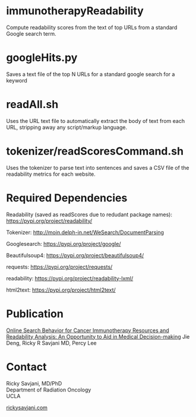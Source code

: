 # immunotherapyReadability
Compute readability scores from the text of top URLs from a standard Google search term.

# googleHits.py
Saves a text file of the top N URLs for a standard google search for a keyword

# readAll.sh
Uses the URL text file to automatically extract the body of text from each URL, stripping away any script/markup language. 

# tokenizer/readScoresCommand.sh
Uses the tokenizer to parse text into sentences and saves a CSV file of the readability metrics for each website.

# Required Dependencies 
Readability (saved as readScores due to redudant package names): https://pypi.org/project/readability/

Tokenizer: http://moin.delph-in.net/WeSearch/DocumentParsing

Googlesearch: https://pypi.org/project/google/

Beautifulsoup4: https://pypi.org/project/beautifulsoup4/

requests: https://pypi.org/project/requests/

readability: https://pypi.org/project/readability-lxml/

html2text: https://pypi.org/project/html2text/

# Publication

[Online Search Behavior for Cancer Immunotherapy Resources and Readability Analysis: An Opportunity to Aid in Medical Decision-making](https://pubmed.ncbi.nlm.nih.gov/31763080/)
Jie Deng, Ricky R Savjani MD, Percy Lee  

# Contact
Ricky Savjani, MD/PhD  
Department of Radiation Oncology  
UCLA  
  
[rickysavjani.com](http://rickysavjani.com/) 
